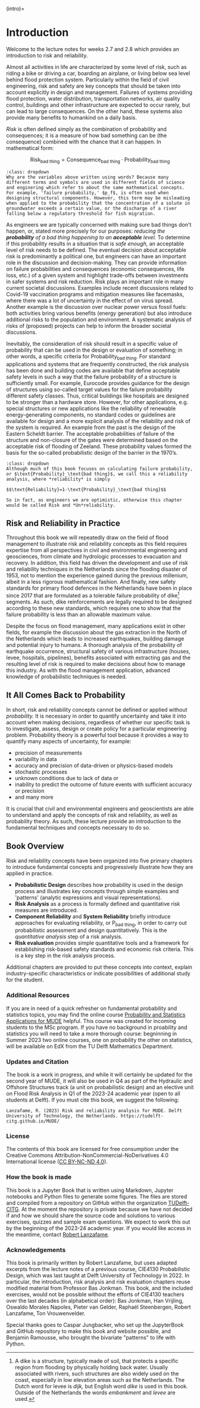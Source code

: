 (intro)=
# Introduction 

Welcome to the lecture notes for weeks 2.7 and 2.8 which provides an introduction to risk and reliability.

Almost all activities in life are characterized by some level of risk, such as riding a bike or driving a car, boarding an airplane, or living below sea level behind flood protection system. Particularly within the field of civil engineering, risk and safety are key concepts that should be taken into account explicitly in design and management. Failures of systems providing flood protection, water distribution, transportation networks, air quality control, buildings and other infrastructure are expected to occur rarely, but can lead to large consequences. On the other hand, these systems also provide many benefits to humankind on a daily basis. 

*Risk* is often defined simply as the combination of probability and consequences; it is a measure of how bad something can be (the consequence) combined with the chance that it can happen. In mathematical form: 

$$\text{Risk}_\text{bad thing}=\text{Consequence}_\text{bad thing}\cdot\text{Probability}_\text{bad thing}$$

```{note}
:class: dropdown
Why are the variables above written using words? Because many different terms and symbols are used in different fields of science and enginering which refer to about the same mathematical concepts. For example, 'failure probability,' $p_f$, is often used when designing structural components. However, this term may be misleading when applied to the probability that the concentration of a solute in groundwater exceeds a certain value, or the discharge of a river falling below a regulatory threshold for fish migration.
```

As engineers we are typically concerned with making sure bad things don't happen, or, stated more precisely for our purposes: *reducing the **probability** of a bad thing happening to an **acceptable** level.* To determine if this probability results in a situation that is *safe enough,* an acceptable level of risk needs to be defined. The eventual decision about acceptable risk is predominantly a political one, but engineers can have an important role in the discussion and decision-making. They can provide information on failure probabilities and consequences (economic consequences, life loss, etc.) of a given system and highlight trade-offs between investments in safer systems and risk reduction. Risk plays an important role in many current societal discussions. Examples include recent discussions related to Covid-19 vaccination programs and mitigation measures like facemasks, where there was a lot of uncertainty in the effect of on virus spread. Another example is the discussion over nuclear power versus fossil fuels: both activities bring various benefits (energy generation) but also introduce additional risks to the population and environment. A systematic analysis of risks of (proposed) projects can help to inform the broader societal discussions.

Inevitably, the consideration of risk should result in a specific value of probability that can be used in the design or evaluation of something; in other words, a specific criteria for $\text{Probability}_\text{bad thing}$. For standard applications and systems that are frequently constructed, the risk analysis has been done and building codes are available that define acceptable safety levels in such a way that the failure probability of a structure is sufficiently small. For example, Eurocode provides guidance for the design of structures using so-called target values for the failure probability different safety classes. Thus, critical buildings like hospitals are designed to be stronger than a hardware store. However, for other applications, e.g. special structures or new applications like the reliability of renewable energy-generating components, no standard codes or guidelines are available for design and a more explicit analysis of the reliability and risk of the system is required. An example from the past is the design of the Eastern Scheldt barrier. The acceptable probabilities of failure of the structure and non-closure of the gates were determined based on the acceptable risk of flooding of Zeeland. These probability values formed the basis for the so-called probabilistic design of the barrier in the 1970’s.

```{note}
:class: dropdown
Although much of this book focuses on calculating failure probability, or $\text{Probability}_\text{bad thing}$, we call this a reliability analysis, where *reliability* is simply  

$$\text{Reliability}=1-\text{Probability}_\text{bad thing}$$

So in fact, as engineers we are optimistic, otherwise this chapter would be called Risk and *Un*reliability.
```

## Risk and Reliability in Practice

Throughout this book we will repeatedly draw on the field of flood management to illustrate risk and reliability concepts as this field requires expertise from all perspectives in civil and environmental engineering and geosciences, from climate and hydrologic processes to evacuation and recovery. In addition, this field has driven the development and use of risk and reliability techniques in the Netherlands since the flooding disaster of 1953, not to mention the experience gained during the previous millenium, albeit in a less rigorous mathematical fashion. And finally, new safety standards for primary flood defences in the Netherlands have been in place since 2017 that are formulated as a tolerable failure probability of dike[^dike] segments. As such, dike reinforcements are legally required to be designed according to these new standards, which requires one to show that the failure probability is less than an allowable maximum value.

Despite the focus on flood management, many applications exist in other fields, for example the discussion about the gas extraction in the North of the Netherlands which leads to increased earthquakes, building damage and potential injury to humans. A thorough analysis of the probability of earthquake occurrence, structural safety of various infrastructure (houses, levee, hospitals, pipelines), benefits associated with extracting gas and the resulting level of risk is required to make decisions about how to manage this industry. As with the flood management application, advanced knowledge of probabilistic techniques is needed. 

## It All Comes Back to Probability

In short, risk and reliability concepts cannot be defined or applied without *probability.* It is necessary in order to quantify uncertainty and take it into account when making decisions, regardless of whether our specific task is to investigate, assess, design or create policy for a particular engineering problem. Probability theory is a powerful tool because it provides a way to quantify many aspects of uncertainty, for example:
- precision of measurements
- variability in data
- accuracy and precision of data-driven or physics-based models
- stochastic processes
- unknown conditions due to lack of data or 
- inability to predict the outcome of future events with sufficient accuracy or precision
- and many more

It is crucial that civil and environmental engineers and geoscientists are able to understand and apply the concepts of risk and reliability, as well as probability theory. As such, these lecture provide an introduction to the fundamental techniques and concepts necessary to do so. 

## Book Overview

Risk and reliability concepts have been organized into five primary chapters to introduce fundamental concepts and progressively illustrate how they are applied in practice.
- **Probabilistic Design** describes how probability is used in the design process and illustrates key concepts through simple examples and 'patterns' (analytic expressions and visual representations).
- **Risk Analysis** as a process is formally defined and quantitative risk measures are introduced.
- **Component Reliability** and **System Reliability** briefly introduce approaches for evaluating reliability, or $\text{P}_\text{bad thing}$, in order to carry out probabilistic assessment and design quantitatively. This is the *quantitative analysis* step of a risk analysis.
- **Risk evaluation** provides simple quantitative tools and a framework for establishing risk-based safety standards and economic risk criteria. This is a key step in the risk analysis process.

Additional chapters are provided to put these concepts into context, explain industry-specific characteristics or indicate possibilities of additional study for the student.

<!--
### MUDE Module Information

This book is prepared for CEGM1000: Modeling, Uncertainty and Data for Engineers (MUDE), a first year MSc module in the Civil Engineering and Geosciences faculty at TU Delft. During the 2022-23 academic year it is only used for two weeks (2.7-2.8) for topics of risk and reliability.

```{admonition} MUDE exam information
:class: tip, dropdown

Exam tips like this one are included throughout this book, mostly on the front page of each chapter (but there are exceptions). They describe the key concepts from this book that will be assessed on the Q2 MUDE exam, specifically:
- Definitions of risk and steps of a risk analysis
- Simple system and component reliability (quantitative risk analysis methods)
- Use of probability to design and assess engineering systems and components
- Influence of dependence on simple systems and components
- Decision analysis, cost-benefit analysis and economic optimization (risk evaluation methods)
- Evaluation and quantification of risks for a system with three different risk metrics: individual, societal and economic
- Application and derivation of standards for human safety (individual and societal risk)
- Application and derivation of standards based on economic risk

Although the list is long, the methods are introduced in a simple form and are always applied to simplified systems of engineering problems within Civil and Environmental Engineering and Geosciences.
```

```{admonition} MUDE not-on-the-exam information
:class: tip, dropdown
The following concepts or methods are used in this book to illustrate key subjects and examples, but you will *not* be asked to do them on the exam:
- List from memory the steps of a risk analysis and describe all aspects in detail
- Set up a decision tree yourself (note that you may be given a tree with values filled in and asked to interpret it)
- Define a limit-state function yourself and calculate failure probability
- Schematize system reliability problems (we will give you one)
- Evaluate risk curves with more than three scenarios
- Perform complicated cost benefit analyses
- By now this list should give you a good enough idea of what to (not) expect...

Exam questions are also designed such that specialized knowledge is not needed to solve them; however, you should be able to recognize loads and resistances and series and parallel systems for any simple civil engineering and geoscience application provided on the exam.
``` 
-->

### Additional Resources

If you are in need of a quick refresher on fundamental probability and statistics topics, you may find the online course [Probability and Statistics Applications for MUDE](https://tudelft-citg.github.io/learn-probability/) helpful. This course was created for incoming students to the MSc program. If you have no background in proability and statistics you will need to take a more thorough course: begninning in Summer 2023 two online courses, one on probability the other on statistics, will be available on EdX from the TU Delft Mathematics Department.

### Updates and Citation

The book is a work in progress, and while it will certainly be updated for the second year of MUDE, it will also be used in Q4 as part of the Hydraulic and Offshore Structures track (a unit on probabilistic design) and an elective unit on Flood Risk Analysis in Q1 of the 2023-24 academic year (open to all students at Delft). If you must cite this book, we suggest the following:

`Lanzafame, R. (2023) Risk and reliability analysis for MUDE. Delft University of Technology, the Netherlands. https://tudelft-citg.github.io/MUDE/ `

### License

The contents of this book are licensed for free consumption under the Creative Commons Attribution-NonCommercial-NoDerivatives 4.0 International license ([CC BY-NC-ND 4.0](https://creativecommons.org/licenses/by-nc-nd/4.0/)).

### How the book is made

This book is a Jupyter Book that is written using Markdown, Jupyter notebooks and Python files to generate some figures. The files are stored and compiled from a repository on GitHub within the organization [TUDelft-CITG](https://github.com/TUDelft-CITG/). At the moment the repository is private because we have not decided if and how we should share the source code and solutions to various exercises, quizzes and sample exam questions. We expect to work this out by the beginning of the 2023-24 academic year. If you would like access in the meantime, contact [Robert Lanzafame](https://www.tudelft.nl/staff/r.c.lanzafame/?cHash=e5e7c74400d3d0181a6e635077a912d4).

### Acknowledgements

This book is primarily written by Robert Lanzafame, but uses adapted excerpts from the lecture notes of a previous course, CIE4130 Probabilistic Design, which was last taught at Delft University of Technology in 2022. In particular, the introduction, risk analysis and risk evaluation chapters reuse modified material from Professor Bas Jonkman. This book, and the included exercises, would not be possible without the efforts of CIE4130 teachers over the last decades (in alphabetical order): Bas Jonkman, Han Vrijling, Oswaldo Morales Napoles, Pieter van Gelder, Raphaël Steenbergen, Robert Lanzafame, Ton Vrouwenvelder.

Special thanks goes to Caspar Jungbacker, who set up the JupyterBook and GitHub repository to make this book and website possible, and Benjamin Ramousse, who brought the bivariate "patterns" to life with Python.

[^dike]: A dike is a structure, typically made of soil, that protects a specific region from flooding by physically holding back water. Usually associated with rivers, such structures are also widely used on the coast, especially in low elevation areas such as the Netherlands. The Dutch word for levee is *dijk,* but English word *dike* is used in this book. Outside of the Netherlands the words *embankment* and *levee* are used.